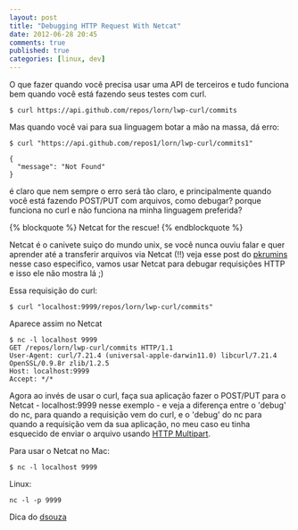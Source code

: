 ```yaml
---
layout: post
title: "Debugging HTTP Request With Netcat"
date: 2012-06-28 20:45
comments: true
published: true
categories: [linux, dev]
---
```


O que fazer quando você precisa usar uma API de terceiros e tudo funciona bem quando você está fazendo seus testes com curl.

```
$ curl https://api.github.com/repos/lorn/lwp-curl/commits
```

Mas quando você vai para sua linguagem botar a mão na massa, dá erro:

```
$ curl "https://api.github.com/repos1/lorn/lwp-curl/commits1"

{
  "message": "Not Found"
}
```

é claro que nem sempre o erro será tão claro, e principalmente quando você está fazendo POST/PUT com arquivos, como debugar? porque funciona no curl e não funciona na minha linguagem preferida?

{% blockquote %}
Netcat for the rescue!
{% endblockquote %}

Netcat é o canivete suiço do mundo unix, se você nunca ouviu falar e quer aprender até a transferir arquivos via Netcat (!!) veja esse post do [pkrumins](http://www.catonmat.net/blog/unix-utilities-netcat/) nesse caso especifico, vamos usar Netcat para debugar requisições HTTP e isso ele não mostra lá ;)

Essa requisição do curl:

```
$ curl "localhost:9999/repos/lorn/lwp-curl/commits"
```

Aparece assim no Netcat

```
$ nc -l localhost 9999
GET /repos/lorn/lwp-curl/commits HTTP/1.1
User-Agent: curl/7.21.4 (universal-apple-darwin11.0) libcurl/7.21.4 OpenSSL/0.9.8r zlib/1.2.5
Host: localhost:9999
Accept: */*
```

Agora ao invés de usar o curl, faça sua aplicação fazer o POST/PUT para o Netcat - localhost:9999 nesse exemplo - e veja a diferença entre o 'debug' do nc, para quando a requisição vem do curl, e o 'debug' do nc para quando a requisição vem da sua aplicação, no meu caso eu tinha esquecido de enviar o arquivo usando [HTTP Multipart](http://www.w3.org/Protocols/rfc1341/7_2_Multipart.html).

Para usar o Netcat no Mac:

```
$ nc -l localhost 9999
```

Linux:

```
nc -l -p 9999
```

Dica do [dsouza](http://dsouza.github.com/b/)
